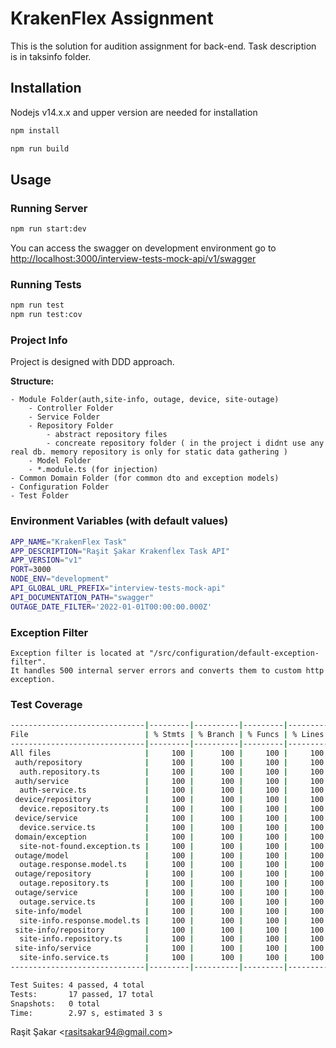 # KrakenFlex Assignment

This is the solution for audition assignment for back-end. Task description is in taksinfo folder.

## Installation

Nodejs v14.x.x and upper version are needed for installation

```bash
npm install
```

```bash
npm run build
```

## Usage

### Running Server

```bash
npm run start:dev
```

You can access the swagger on development environment go to [http://localhost:3000/interview-tests-mock-api/v1/swagger](http://localhost:3000/interview-tests-mock-api/v1/swagger)

### Running Tests

```bash
npm run test
npm run test:cov
```

### Project Info

Project is designed with DDD approach.

**Structure:**

    - Module Folder(auth,site-info, outage, device, site-outage)
        - Controller Folder
        - Service Folder
        - Repository Folder
            - abstract repository files
            - concreate repository folder ( in the project i didnt use any real db. memory repository is only for static data gathering )
        - Model Folder
        - *.module.ts (for injection)
    - Common Domain Folder (for common dto and exception models)
    - Configuration Folder
    - Test Folder

### Environment Variables (with default values)

```bash
APP_NAME="KrakenFlex Task"
APP_DESCRIPTION="Raşit Şakar Krakenflex Task API"
APP_VERSION="v1"
PORT=3000
NODE_ENV="development"
API_GLOBAL_URL_PREFIX="interview-tests-mock-api"
API_DOCUMENTATION_PATH="swagger"
OUTAGE_DATE_FILTER='2022-01-01T00:00:00.000Z'
```

### Exception Filter

    Exception filter is located at "/src/configuration/default-exception-filter".
    It handles 500 internal server errors and converts them to custom http exception.

### Test Coverage

```bash
------------------------------|---------|----------|---------|---------|-------------------
File                          | % Stmts | % Branch | % Funcs | % Lines | Uncovered Line #s
------------------------------|---------|----------|---------|---------|-------------------
All files                     |     100 |      100 |     100 |     100 |
 auth/repository              |     100 |      100 |     100 |     100 |
  auth.repository.ts          |     100 |      100 |     100 |     100 |
 auth/service                 |     100 |      100 |     100 |     100 |
  auth-service.ts             |     100 |      100 |     100 |     100 |
 device/repository            |     100 |      100 |     100 |     100 |
  device.repository.ts        |     100 |      100 |     100 |     100 |
 device/service               |     100 |      100 |     100 |     100 |
  device.service.ts           |     100 |      100 |     100 |     100 |
 domain/exception             |     100 |      100 |     100 |     100 |
  site-not-found.exception.ts |     100 |      100 |     100 |     100 |
 outage/model                 |     100 |      100 |     100 |     100 |
  outage.response.model.ts    |     100 |      100 |     100 |     100 |
 outage/repository            |     100 |      100 |     100 |     100 |
  outage.repository.ts        |     100 |      100 |     100 |     100 |
 outage/service               |     100 |      100 |     100 |     100 |
  outage.service.ts           |     100 |      100 |     100 |     100 |
 site-info/model              |     100 |      100 |     100 |     100 |
  site-info.response.model.ts |     100 |      100 |     100 |     100 |
 site-info/repository         |     100 |      100 |     100 |     100 |
  site-info.repository.ts     |     100 |      100 |     100 |     100 |
 site-info/service            |     100 |      100 |     100 |     100 |
  site-info.service.ts        |     100 |      100 |     100 |     100 |
------------------------------|---------|----------|---------|---------|-------------------

Test Suites: 4 passed, 4 total
Tests:       17 passed, 17 total
Snapshots:   0 total
Time:        2.97 s, estimated 3 s
```

Raşit Şakar <<rasitsakar94@gmail.com>>
